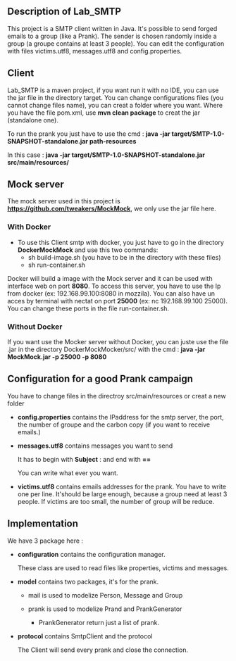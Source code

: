## Description of Lab_SMTP

This project is a SMTP client written in Java. It's possible to send forged emails to a group (like a Prank). The sender is chosen randomly inside a group (a groupe contains at least 3 people). You can edit the configuration with files victims.utf8, messages.utf8 and config.properties.

## Client

Lab_SMTP is a maven project, if you want run it with no IDE, you can use the jar file in the directory target. You can change configurations files (you cannot change files name), you can creat a folder where you want. Where you have the file pom.xml, use **mvn clean package** to creat the jar (standalone one).

To run the prank you just have to use the cmd : **java -jar target/SMTP-1.0-SNAPSHOT-standalone.jar path-resources**

In this case :  **java -jar target/SMTP-1.0-SNAPSHOT-standalone.jar src/main/resources/**

## Mock server

The mock server used in this project is **https://github.com/tweakers/MockMock**, we only use the jar file here.

### With Docker

- To use this Client smtp with docker, you just have to go in the directory **DockerMockMock** and use this two commands:
  - sh build-image.sh (you have to be in the directory with these files)
  - sh run-container.sh

Docker will build a image with the Mock server and it can be used with interface web on port **8080**. To access this server, you have to use the Ip from docker (ex: 192.168.99.100:8080 in mozzila). You can also have un acces by terminal with nectat on port **25000** (ex: nc 192.168.99.100 25000). You can change these ports in the file run-container.sh.

### Without Docker

If you want use the Mocker server without Docker, you can juste use the file .jar in the directory DockerMockMocker/src/ with the cmd : **java -jar MockMock.jar -p 25000 -p 8080**

## Configuration for a good Prank campaign

You have to change files in the directroy src/main/resources or creat a new folder 

- **config.properties** contains the IPaddress for the smtp server, the port, the number of groupe and the carbon copy (if you want to receive emails.)

- **messages.utf8** contains messages you want to send

  It has to begin with **Subject** : <subject> and end with **==**

  You can write what ever you want.

- **victims.utf8** contains emails addresses for the prank. You have to write one per line. It'should be large enough, because a group need at least 3 people. If victims are too small, the number of group will be reduce.

## Implementation

We have 3 package here : 

- **configuration** contains the configuration manager. 

  These class are used to read files like properties, victims and messages.

- **model** contains two packages, it's for the prank. 

  - mail is used to modelize Person, Message and Group

  - prank is used to modelize Prand and PrankGenerator

    - PrankGenerator return just a list of prank.

- **protocol** contains SmtpClient and the protocol

  The Client will send every prank and close the connection.